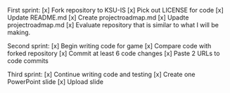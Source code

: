 First sprint:
[x] Fork repository to KSU-IS
[x] Pick out LICENSE for code
[x] Update README.md
[x] Create projectroadmap.md
[x] Upadte projectroadmap.md
[x] Evaluate repository that is similar to what I will be making.

Second sprint:
[x] Begin writing code for game
[x] Compare code with forked repository
[x] Commit at least 6 code changes
[x] Paste 2 URLs to code commits


Third sprint:
[x] Continue writing code and testing
[x] Create one PowerPoint slide
[x] Upload slide
